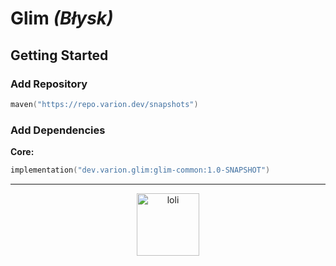 # Glim *(Błysk)*

## Getting Started

### Add Repository

```kotlin
maven("https://repo.varion.dev/snapshots")
```

### Add Dependencies

**Core:**

```kotlin
implementation("dev.varion.glim:glim-common:1.0-SNAPSHOT")
```

---

<p align="center">
  <img height="100em" src="https://count.getloli.com/get/@:glim?theme=rule33" alt="loli"/>
</p>